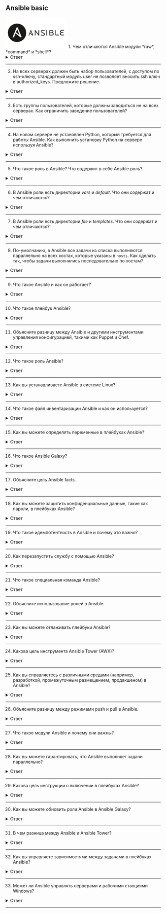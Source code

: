 ## Ansible basic
<img src="https://raw.githubusercontent.com/vadim-bikmetov/interview/main/images/ansible.png" width="200" alt="Ansible">
1. Чем отличаются Ansible модули *raw*, *command* и *shell*?

<details>
  <summary>Ответ</summary>

Модуль *raw* отличается от *command* и *shell* тем, что не выполняет дополнительную обработку выполнения команды. Эти дополнительные обработки присутствуют в почти любом модуле Ansible. Модуль *raw* передает команду, как есть, в "сыром" (raw) виде без проверок.
Модули *command* и *shell* отличаются тем, что в модуле *command* команда выполняется без прохождения через командную оболочку `/bin/sh`. Поэтому переменные определенные в оболочке и перенаправления - конвееры работать не будут. Модуль *shell* выполняет команды через оболочку по умолчанию `/bin/sh`. Поэтому там будут доступны переменные оболочки и перенаправления.

</details>

---

2. На всех серверах должен быть набор пользователей, с доступом по ssh-ключу, стандартный модуль user не позволяет вносить ssh ключ в authorized_keys. Предложите решение.

<details>
  <summary>Ответ</summary>

1. Использовать модуль `authorized_key` для добавления ключей.
2. Использовать модуль `shell`, чтобы вручную с использованием команды `cat {{ PUBLIC_SSH_KEY }} >> /home/{{ USER }}/.ssh/authorized_keys` добавить ключ. В данном случае шаблоны Jinja2 PUBLIC_SSH_KEY и USER должны быть заданы.

</details>

---

3. Есть группы пользователей, которые должны заводиться не на всех серверах. Как ограничить заведение пользователей?

<details>
  <summary>Ответ</summary>

Сгруппировать сервера, на которых должны заводиться группы пользователей, в инвентори или написать в плейбуке условие, которому передаётся список серверов, на которых необходимо выполнить задачу.

</details>

---

4. На новом сервере не установлен Python, который требуется для работы Ansible. Как выполнить установку Python на сервере используя Ansible?

<details>
  <summary>Ответ</summary>

Использовать модуль `raw`, которому необходимо передать команду для установки python на сервере. Модуль `raw` принимает команду без дополнительной обработки Python и выполняет её на сервере.

</details>

---

5. Что такое роль в Ansible? Что содержит в себе Ansible роль?

<details>
  <summary>Ответ</summary>

Ansible роль представляет собой структурированный плейбук, содержащий, как минимум, набор задач (tasks) и дополнительно - обработчики событий (handlers), переменных (default и vars), файлов (files), шаблонов (templates), описание и зависимости (metadata) и тесты (tests).

</details>

---

6. В Ansible роли есть директории *vars* и *default*. Что они содержат и чем отличаются?

<details>
  <summary>Ответ</summary>

Ansible применяет порядок приоритета переменных. Ниже представлен список в порядке повышения приоритета.

1. command line values (for example, -u my_user, these are not variables)
2. role defaults (defined in role/defaults/main.yml)
3. inventory file or script group vars
4. inventory group_vars/all
5. playbook group_vars/all
6. inventory group_vars/*
7. playbook group_vars/*
8. inventory file or script host vars
9. inventory host_vars/*
10. playbook host_vars/*
11. host facts / cached set_facts
12. play vars
13. play vars_prompt
14. play vars_files
15. role vars (определяемые в role/vars/main.yml)
16. block vars (только для задач в `block`)
17. task vars (только для задач)
18. include_vars
19. set_facts / registered vars
20. role (и include_role) params
21. include params
22. extra vars (например, -e "user=my_user")(всегда приоритетнее)

Соответственно переменные в *vars* будут приорететнее, чем в *defaults*.

</details>

---

7. В Ansible роли есть директории *file* и *templates*. Что они содержат и чем отличаются?

<details>
  <summary>Ответ</summary>

*files* - содержит файлы, которые будут скопированы на настраиваемые хосты; так же — может содержать скрипты, которые позже будут запускаться на хостах.

*templates* - содержит шаблоны файлов с переменными.

</details>

---

8. По-умолчанию, в Ansible все задачи из списка выполняются параллельно на всех хостах, которые указаны в `hosts`. Как сделать так, чтобы задачи выполнялись последовательно по хостам?

<details>
  <summary>Ответ</summary>

Необходимо установить параметр `serial: 1`, чтобы определить количество хостов, на которых будут выполняться паралелльно задачи. Значение 1 будет значить, что все задачи будут проходить параллельно по 1 хосту за раз.

Ссылка на документацию: https://docs.ansible.com/ansible/latest/user_guide/playbooks_strategies.html#setting-the-batch-size-with-serial

</details>

---


9. Что такое Ansible и как он работает?
<details>
  <summary>Ответ</summary>

Ansible — это платформа автоматизации с открытым исходным кодом, используемая для управления конфигурацией, развертывания приложений и автоматизации задач. Она работает путем подключения к удаленным хостам по SSH и выполнения задач, определенных в файлах YAML.
</details>

---

10. Что такое плейбук Ansible?
<details>
  <summary>Ответ</summary>

Playbooks — это файлы YAML, которые определяют ряд задач и конфигураций, которые будут выполняться на удаленных хостах. Они лежат в основе Ansible automation и обеспечивают структурированный способ определения рабочих процессов автоматизации.
</details>

---

11. Объясните разницу между Ansible и другими инструментами управления конфигурацией, такими как Puppet и Chef.
<details>
  <summary>Ответ</summary>

Хотя Ansible, Puppet и Chef являются инструментами управления конфигурацией, Ansible не имеет агентов и использует SSH для связи, что упрощает его настройку и использование по сравнению с Puppet и Chef, которые требуют установки агентов на управляемых узлах.
</details>

---

12. Что такое роль Ansible?
<details>
  <summary>Ответ</summary>

Роль Ansible — это набор задач, шаблонов и файлов переменных, структурированных для повторного использования. Роли помогают организовывать контент автоматизации в разных проектах и совместно использовать его.
</details>

---

13. Как вы устанавливаете Ansible в системе Linux?
<details>
  <summary>Ответ</summary>

Ansible можно установить в системах Linux с помощью менеджеров пакетов, таких как apt, yum, или с помощью Python's pip. Например, в Ubuntu вы можете использовать `sudo apt-get install ansible`.
</details>

---

14. Что такое файл инвентаризации Ansible и как он используется?
<details>
  <summary>Ответ</summary>

В файле инвентаризации Ansible перечислены хосты и группы хостов, которыми может управлять Ansible. Он служит источником достоверной информации для Ansible, позволяющей узнать, к каким хостам подключаться и выполнять задачи.
</details>

---

15. Как вы можете определять переменные в плейбуках Ansible?
<details>
  <summary>Ответ</summary>

Переменные в плейбуках Ansible могут быть определены различными способами, в том числе в самих плейбуках, в файлах инвентаря или во внешних файлах переменных. Они позволяют настраивать поведение плейбуков.
</details>

---

16. Что такое Ansible Galaxy?
<details>
  <summary>Ответ</summary>

Ansible Galaxy — это хранилище для совместного использования ролей Ansible. Оно позволяет пользователям находить, загружать и использовать готовые роли Ansible, созданные сообществом.
</details>

---

17. Объясните цель Ansible facts.
<details>
  <summary>Ответ</summary>

Факты Ansible — это фрагменты информации об удаленных хостах, которые Ansible собирает автоматически. Они предоставляют подробную информацию об окружении хоста, такую как аппаратное обеспечение, операционная система и конфигурация сети, и могут быть использованы в плейбуках.
</details>

---

18. Как вы можете защитить конфиденциальные данные, такие как пароли, в плейбуках Ansible?
<details>
  <summary>Ответ</summary>

Конфиденциальные данные могут быть защищены в плейбуках Ansible playbooks с помощью Ansible Vault, инструмента, который шифрует переменные и файлы, содержащие конфиденциальную информацию.
</details>

---

19. Что такое идемпотентность в Ansible и почему это важно?
<details>
  <summary>Ответ</summary>

Идемпотентность означает, что многократный запуск Ansible playbook приведет к тому же результату, что и его однократный запуск. Это важно, поскольку гарантирует безопасный запуск плейбуков без внесения непреднамеренных изменений.
</details>

---

20. Как перезапустить службу с помощью Ansible?
<details>
  <summary>Ответ</summary>

Вы можете использовать сервис или модуль systemd в Ansible для перезапуска сервиса на управляемых хостах. Например, `ansible-playbook -i inventory.ini playbook.yml -e "имя_службы=my_service state=перезапущен"`.
</details>

---

21. Что такое специальная команда Ansible?
<details>
  <summary>Ответ</summary>

Специальные команды используются для выполнения быстрых разовых задач на удаленных хостах без написания руководства по выполнению. Они выполняются с помощью команды ansible, такой как `ansible all -i inventory.ini -m ping`.
</details>

---

22. Объясните использование ролей в Ansible.
<details>
  <summary>Ответ</summary>

Роли в Ansible помогают организовать и структурировать код автоматизации. Они позволяют группировать задачи, шаблоны и переменные, связанные с определенной ролью или функцией, упрощая управление и повторное использование логики автоматизации.
</details>

---

23. Как вы можете отлаживать плейбуки Ansible?
<details>
  <summary>Ответ</summary>

Ansible предоставляет различные варианты отладки, включая использование модуля debug, включение детализации с помощью `-vvv` или использование ansible-playbook с флагом `--step` для выполнения задач по одной за раз.
</details>

---

24. Какова цель инструмента Ansible Tower (AWX)?
<details>
  <summary>Ответ</summary>

Ansible Tower, также известная как AWX, представляет собой веб-интерфейс и инструмент автоматизации, который предоставляет такие функции, как управление доступом на основе ролей, планирование заданий и панель мониторинга для управления Ansible automation.
</details>

---

25. Как вы справляетесь с различными средами (например, разработкой, промежуточным размещением, продакшеном) в Ansible?
<details>
  <summary>Ответ</summary>

В Ansible можно управлять различными средами, используя файлы инвентаризации, специфичные для каждой среды, и переменные Ansible для настройки плейбуков для каждой среды.
</details>

---

26. Объясните разницу между режимами push и pull в Ansible.
<details>
  <summary>Ответ</summary>

Режим Push включает в себя запуск плейбуков Ansible с управляющего узла и передачу изменений конфигурации управляемым узлам. Режим Pull, с другой стороны, предполагает, что управляемые узлы периодически извлекают плейбуки и выполняют их.
</details>

---

27. Что такое модули Ansible и почему они важны?
<details>
  <summary>Ответ</summary>

Модули Ansible — это автономные скрипты, которые Ansible использует для выполнения задач на управляемых узлах. Они важны, поскольку абстрагируют лежащие в основе системные различия и обеспечивают согласованный интерфейс для автоматизации.
</details>

---

28. Как вы можете гарантировать, что Ansible выполняет задачи параллельно?
<details>
  <summary>Ответ</summary>

Для параллельного выполнения задач вы можете использовать параметр командной строки `--forks` при запуске ansible-playbook. Кроме того, вы можете задать параметр конфигурации forks в файле конфигурации Ansible.
</details>

---

29. Какова цель инструкции о включении в плейбуках Ansible?
<details>
  <summary>Ответ</summary>

Инструкция include в Ansible playbooks позволяет включать другие файлы, playbooks или роли, упрощая модульность и повторное использование логики автоматизации.
</details>

---

30. Как вы можете обновить роли Ansible в Ansible Galaxy?
<details>
  <summary>Ответ</summary>

Вы можете обновить роли Ansible из Ansible Galaxy, используя команду ansible-galaxy с параметром `--force`, например, `ansible-galaxy install -f username.rolename`.
</details>

---

31. В чем разница между Ansible и Ansible Tower?
<details>
  <summary>Ответ</summary>

Ansible — это платформа автоматизации с открытым исходным кодом, в то время как Ansible Tower (или AWX) — корпоративная версия, предоставляющая дополнительные функции, такие как веб-интерфейс, планирование заданий и управление доступом на основе ролей.
</details>

---

32. Как вы управляете зависимостями между задачами в плейбуках Ansible?
<details>
  <summary>Ответ</summary>

Вы можете управлять зависимостями задач в плейбуках Ansible playbooks, используя ключевые слова, такие как depends_on, when, или структурируя плейбуки, чтобы гарантировать выполнение задач в нужном порядке.
</details>

---

33. Может ли Ansible управлять серверами и рабочими станциями Windows?
<details>
  <summary>Ответ</summary>

Да, Ansible может управлять серверами и рабочими станциями Windows с помощью специфичных для Windows модулей и сценариев PowerShell для задач автоматизации в системах Windows.
</details>

---
